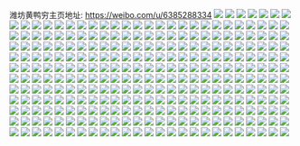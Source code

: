 潍坊黄鸭穷主页地址: https://weibo.com/u/6385288334 
![](https://wx4.sinaimg.cn/mw2000/006Y81bwly1h8vp8r0mc7j32c02c0qv5.jpg) 
![](https://wx4.sinaimg.cn/mw2000/006Y81bwly1h8vp8rrffuj32c02c0qv6.jpg) 
![](https://wx4.sinaimg.cn/mw2000/006Y81bwly1h8vp8qjip2j30v90jzmzm.jpg) 
![](https://wx4.sinaimg.cn/mw2000/006Y81bwly1h8vp8s9ueej30uw157ai1.jpg) 
![](https://wx4.sinaimg.cn/mw2000/006Y81bwly1h8u2p7jfrxj32c02inhdu.jpg) 
![](https://wx4.sinaimg.cn/mw2000/006Y81bwly1h8u2p8djskj30v91voaq6.jpg) 
![](https://wx4.sinaimg.cn/mw2000/006Y81bwly1h8pm0bmq3dj31o01o04qq.jpg) 
![](https://wx4.sinaimg.cn/mw2000/006Y81bwly1h8pm0drmokj31o01o04qq.jpg) 
![](https://wx4.sinaimg.cn/mw2000/006Y81bwly1h8pm0g5tzoj31o01o0b2b.jpg) 
![](https://wx4.sinaimg.cn/mw2000/006Y81bwly1h8pm0hsxa1j31o01o0u0x.jpg) 
![](https://wx4.sinaimg.cn/mw2000/006Y81bwly1h8pm09xyuyj31o01o07wi.jpg) 
![](https://wx4.sinaimg.cn/mw2000/006Y81bwly1h8pm0k1wj6j31o0280npe.jpg) 
![](https://wx4.sinaimg.cn/mw2000/006Y81bwly1h8pm0lv2k7j31j02ai7wi.jpg) 
![](https://wx4.sinaimg.cn/mw2000/006Y81bwly1h8pm0nguthj31j02ai4qq.jpg) 
![](https://wx4.sinaimg.cn/mw2000/006Y81bwly1h8pm0odowij32c02c0npd.jpg) 
![](https://wx4.sinaimg.cn/mw2000/006Y81bwly1h8plx24s7hj32c02c01ky.jpg) 
![](https://wx4.sinaimg.cn/mw2000/006Y81bwly1h8plxc5jdbj31o0280u0x.jpg) 
![](https://wx4.sinaimg.cn/mw2000/006Y81bwly1h8plx5n7jqj31r01r0qv5.jpg) 
![](https://wx4.sinaimg.cn/mw2000/006Y81bwly1h8plx6c4uaj32c02c0u0x.jpg) 
![](https://wx4.sinaimg.cn/mw2000/006Y81bwly1h8plx78zoej32c02c0b2a.jpg) 
![](https://wx4.sinaimg.cn/mw2000/006Y81bwly1h8plx88iboj32c03404qr.jpg) 
![](https://wx4.sinaimg.cn/mw2000/006Y81bwly1h8plxho4ktj31rl1rl1ky.jpg) 
![](https://wx4.sinaimg.cn/mw2000/006Y81bwly1h8plx4vkb8j32c03411kz.jpg) 
![](https://wx4.sinaimg.cn/mw2000/006Y81bwly1h8plxd2qonj33402c04qr.jpg) 
![](https://wx4.sinaimg.cn/mw2000/006Y81bwly1h8plxeq4usj30v91vox56.jpg) 
![](https://wx4.sinaimg.cn/mw2000/006Y81bwly1h8plxab23tj32801o07wi.jpg) 
![](https://wx4.sinaimg.cn/mw2000/006Y81bwly1h8plxfdlbij30un15o48g.jpg) 
![](https://wx4.sinaimg.cn/mw2000/006Y81bwly1h8pklvvemmj32dr36c4qq.jpg) 
![](https://wx4.sinaimg.cn/mw2000/006Y81bwly1h8pklxa9vaj32dr36cx6p.jpg) 
![](https://wx4.sinaimg.cn/mw2000/006Y81bwly1h8pklu683qj32dr36cx6p.jpg) 
![](https://wx4.sinaimg.cn/mw2000/006Y81bwly1h8pklywmg9j32dr36c1ky.jpg) 
![](https://wx4.sinaimg.cn/mw2000/006Y81bwly1h8pkm09gedj32dr36ce81.jpg) 
![](https://wx4.sinaimg.cn/mw2000/006Y81bwly1h8pkm27agaj32dr36ckjm.jpg) 
![](https://wx4.sinaimg.cn/mw2000/006Y81bwly1h8pkm40od6j32dr36cnpe.jpg) 
![](https://wx4.sinaimg.cn/mw2000/006Y81bwly1h8pkm5zrqhj32dr36cx6p.jpg) 
![](https://wx4.sinaimg.cn/mw2000/006Y81bwly1h8pkm7wqcdj32dr36chdt.jpg) 
![](https://wx4.sinaimg.cn/mw2000/006Y81bwly1h8pe9jk0mfj32c02c0kjm.jpg) 
![](https://wx4.sinaimg.cn/mw2000/006Y81bwly1h8pe9oztchj32c02c0b2a.jpg) 
![](https://wx4.sinaimg.cn/mw2000/006Y81bwly1h8pe9prrs5j32c027cb2a.jpg) 
![](https://wx4.sinaimg.cn/mw2000/006Y81bwly1h8pe9qfch9j32c02c0hdu.jpg) 
![](https://wx4.sinaimg.cn/mw2000/006Y81bwly1h8pe9lvc20j32c02c0x6q.jpg) 
![](https://wx4.sinaimg.cn/mw2000/006Y81bwly1h8pe9mtx4mj32c02c07wi.jpg) 
![](https://wx4.sinaimg.cn/mw2000/006Y81bwly1h8pe9rctv5j32c02c0u0y.jpg) 
![](https://wx4.sinaimg.cn/mw2000/006Y81bwly1h8pe9s38woj32c02c04qq.jpg) 
![](https://wx4.sinaimg.cn/mw2000/006Y81bwly1h8pe9syzgqj32c02c07wi.jpg) 
![](https://wx4.sinaimg.cn/mw2000/006Y81bwly1h8duo4w34oj32c02c0npd.jpg) 
![](https://wx4.sinaimg.cn/mw2000/006Y81bwly1h8duo3z6h2j32c021i1ky.jpg) 
![](https://wx4.sinaimg.cn/mw2000/006Y81bwly1h8duo609ijj32c02c0kjl.jpg) 
![](https://wx4.sinaimg.cn/mw2000/006Y81bwly1h8duo6zuevj32c02c0kjm.jpg) 
![](https://wx4.sinaimg.cn/mw2000/006Y81bwly1h8duo7pe0vj32c02c0npd.jpg) 
![](https://wx4.sinaimg.cn/mw2000/006Y81bwly1h8duo8xtngj32c03407wi.jpg) 
![](https://wx4.sinaimg.cn/mw2000/006Y81bwly1h8abzbjw8uj32c02c0npd.jpg) 
![](https://wx4.sinaimg.cn/mw2000/006Y81bwly1h8abzc5bppj32c02c0hdu.jpg) 
![](https://wx4.sinaimg.cn/mw2000/006Y81bwly1h872f0bb0tj30u0140dpo.jpg) 
![](https://wx4.sinaimg.cn/mw2000/006Y81bwly1h872ezs9bgj30u0140dnm.jpg) 
![](https://wx4.sinaimg.cn/mw2000/006Y81bwly1h82lksh15mj31901o0b29.jpg) 
![](https://wx4.sinaimg.cn/mw2000/006Y81bwly1h82lkppp6pj32c02c0u0y.jpg) 
![](https://wx4.sinaimg.cn/mw2000/006Y81bwly1h82lkxzhy5j31o12e7npd.jpg) 
![](https://wx4.sinaimg.cn/mw2000/006Y81bwly1h82lkzk2y4j32c02c0x6p.jpg) 
![](https://wx4.sinaimg.cn/mw2000/006Y81bwly1h82ll1896pj32c02c0u0x.jpg) 
![](https://wx4.sinaimg.cn/mw2000/006Y81bwly1h82llhlzj3j32c0340e82.jpg) 
![](https://wx4.sinaimg.cn/mw2000/006Y81bwly1h7xslgolopj32c02c0kjm.jpg) 
![](https://wx4.sinaimg.cn/mw2000/006Y81bwly1h7xslkuzfjj32c02c0qv6.jpg) 
![](https://wx4.sinaimg.cn/mw2000/006Y81bwly1h7xsljv11rj32c02c0qv6.jpg) 
![](https://wx4.sinaimg.cn/mw2000/006Y81bwly1h7xsliyahwj32c02c07wi.jpg) 
![](https://wx4.sinaimg.cn/mw2000/006Y81bwly1h7xsllgiifj32c02c04qp.jpg) 
![](https://wx4.sinaimg.cn/mw2000/006Y81bwly1h7xsli55vuj32c02c04qr.jpg) 
![](https://wx4.sinaimg.cn/mw2000/006Y81bwly1h7xslmm1xrj32c02c0hdv.jpg) 
![](https://wx4.sinaimg.cn/mw2000/006Y81bwly1h7xslftvpaj30u00u015b.jpg) 
![](https://wx4.sinaimg.cn/mw2000/006Y81bwly1h7xsln9vm6j32c0340hdt.jpg) 
![](https://wx4.sinaimg.cn/mw2000/006Y81bwly1h7gs5b0sf9j32c02c0e83.jpg) 
![](https://wx4.sinaimg.cn/mw2000/006Y81bwly1h7gs5d3mn2j332i32ie82.jpg) 
![](https://wx4.sinaimg.cn/mw2000/006Y81bwly1h7gs5dz0ecj32c02c0e81.jpg) 
![](https://wx4.sinaimg.cn/mw2000/006Y81bwly1h7gs5j41hwj32c034fx2x.jpg) 
![](https://wx4.sinaimg.cn/mw2000/006Y81bwly1h7gs567mgzj32c02c0u0x.jpg) 
![](https://wx4.sinaimg.cn/mw2000/006Y81bwly1h7gs5jlem5j30u01p5q68.jpg) 
![](https://wx4.sinaimg.cn/mw2000/006Y81bwly1h7gs5by870j30qk0x5abd.jpg) 
![](https://wx4.sinaimg.cn/mw2000/006Y81bwly1h7gs5jwfs4j30u01t0tco.jpg) 
![](https://wx4.sinaimg.cn/mw2000/006Y81bwly1h7gs5m1b11j31n32ud1kx.jpg) 
![](https://wx4.sinaimg.cn/mw2000/006Y81bwly1h7ez40opynj31n7280x6p.jpg) 
![](https://wx4.sinaimg.cn/mw2000/006Y81bwly1h7ez46ks1fj31o028gdk5.jpg) 
![](https://wx4.sinaimg.cn/mw2000/006Y81bwly1h7ez4cew0bj31mv280npd.jpg) 
![](https://wx4.sinaimg.cn/mw2000/006Y81bwly1h7ez4hveh3j31o0280u0x.jpg) 
![](https://wx4.sinaimg.cn/mw2000/006Y81bwly1h7ez4nb1rrj31o0280agb.jpg) 
![](https://wx4.sinaimg.cn/mw2000/006Y81bwly1h7ez4skb0sj31o0260af4.jpg) 
![](https://wx4.sinaimg.cn/mw2000/006Y81bwly1h7aaixj93nj31o01o0qa9.jpg) 
![](https://wx4.sinaimg.cn/mw2000/006Y81bwly1h7aaizly9oj32c02c04qr.jpg) 
![](https://wx4.sinaimg.cn/mw2000/006Y81bwly1h7aaj12rh8j32c02c0npe.jpg) 
![](https://wx4.sinaimg.cn/mw2000/006Y81bwly1h7aaj2jv86j32c02c0kjm.jpg) 
![](https://wx4.sinaimg.cn/mw2000/006Y81bwly1h7aaitxqu6j33402c0kjm.jpg) 
![](https://wx4.sinaimg.cn/mw2000/006Y81bwly1h7aaj4njjzj33402c0u0y.jpg) 
![](https://wx4.sinaimg.cn/mw2000/006Y81bwly1h70cqa6ddhj32c02c0dne.jpg) 
![](https://wx4.sinaimg.cn/mw2000/006Y81bwly1h6x3zxibajj30u00u0t9b.jpg) 
![](https://wx4.sinaimg.cn/mw2000/006Y81bwly1h6u7ziaxruj30u00u0n4c.jpg) 
![](https://wx4.sinaimg.cn/mw2000/006Y81bwly1h6u7zez86sj30u0140jza.jpg) 
![](https://wx4.sinaimg.cn/mw2000/006Y81bwly1h6u7zl693oj30u00u0n19.jpg) 
![](https://wx4.sinaimg.cn/mw2000/006Y81bwly1h6u7zmkb2tj30u0140tcm.jpg) 
![](https://wx4.sinaimg.cn/mw2000/006Y81bwly1h6u7znjhm9j30u00u0gmy.jpg) 
![](https://wx4.sinaimg.cn/mw2000/006Y81bwly1h6u7zlvagij30u014010f.jpg) 
![](https://wx4.sinaimg.cn/mw2000/006Y81bwly1h6u7zhd8kuj30u0140gqs.jpg) 
![](https://wx4.sinaimg.cn/mw2000/006Y81bwly1h6u7zn41p0j30u00u0teb.jpg) 
![](https://wx4.sinaimg.cn/mw2000/006Y81bwly1h6u7zglx29j30u00u0wk9.jpg) 
![](https://wx4.sinaimg.cn/mw2000/006Y81bwly1h6q3vu32qhj32c0340u0y.jpg) 
![](https://wx4.sinaimg.cn/mw2000/006Y81bwly1h6ilcbg5raj30u00u0myq.jpg) 
![](https://wx4.sinaimg.cn/mw2000/006Y81bwly1h6ilcbtrd8j30u00u00z1.jpg) 
![](https://wx4.sinaimg.cn/mw2000/006Y81bwly1h6ilcc5v45j30v10u075r.jpg) 
![](https://wx4.sinaimg.cn/mw2000/006Y81bwly1h6ilcdcs5ij30u0178tkt.jpg) 
![](https://wx4.sinaimg.cn/mw2000/006Y81bwly1h6ilccp5ebj31400u0n39.jpg) 
![](https://wx4.sinaimg.cn/mw2000/006Y81bwly1h6ilcdwknrj30u019djxt.jpg) 
![](https://wx4.sinaimg.cn/mw2000/006Y81bwly1h6ilcebj4uj30u00u0jzl.jpg) 
![](https://wx4.sinaimg.cn/mw2000/006Y81bwly1h6ilcf5afej30u00u0wgv.jpg) 
![](https://wx4.sinaimg.cn/mw2000/006Y81bwly1h6ilcap3waj30u00u075b.jpg) 
![](https://wx4.sinaimg.cn/mw2000/006Y81bwgy1h65wdka2unj30v90kugsm.jpg) 
![](https://wx4.sinaimg.cn/mw2000/006Y81bwgy1h65wdo7xlgj32801o0qv5.jpg) 
![](https://wx4.sinaimg.cn/mw2000/006Y81bwgy1h65wdjarrxj32801o0e82.jpg) 
![](https://wx4.sinaimg.cn/mw2000/006Y81bwgy1h65wdp58fmj30v90kudgc.jpg) 
![](https://wx4.sinaimg.cn/mw2000/006Y81bwly1h5w3kvtmudj32c0340e81.jpg) 
![](https://wx4.sinaimg.cn/mw2000/006Y81bwly1h5tiavbdfej32c0340b2a.jpg) 
![](https://wx4.sinaimg.cn/mw2000/006Y81bwly1h5sjz2g7hnj32c02c0qv5.jpg) 
![](https://wx4.sinaimg.cn/mw2000/006Y81bwly1h5sjyz3xqsj32au2aunpd.jpg) 
![](https://wx4.sinaimg.cn/mw2000/006Y81bwly1h5sjz3d0esj311y0pbjv9.jpg) 
![](https://wx4.sinaimg.cn/mw2000/006Y81bwly1h5sjz55vdpj311y0pbjxi.jpg) 
![](https://wx4.sinaimg.cn/mw2000/006Y81bwly1h5sjzz3y4pj315o1awtwo.jpg) 
![](https://wx4.sinaimg.cn/mw2000/006Y81bwly1h5sk0ee1s2j30xc2p97wh.jpg) 
![](https://wx4.sinaimg.cn/mw2000/006Y81bwly1h5sk0ma128j32c02c07wi.jpg) 
![](https://wx4.sinaimg.cn/mw2000/006Y81bwly1h5sk0sx495j32c0357b2a.jpg) 
![](https://wx4.sinaimg.cn/mw2000/006Y81bwly1h5sk0vpkidj311y0pbwoi.jpg) 
![](https://wx4.sinaimg.cn/mw2000/006Y81bwly1h5hqrrhjpmj32c02c0npe.jpg) 
![](https://wx4.sinaimg.cn/mw2000/006Y81bwly1h5hqrtp4u6j32c02c07wh.jpg) 
![](https://wx4.sinaimg.cn/mw2000/006Y81bwly1h5hqrwtpfvj32c0340npd.jpg) 
![](https://wx4.sinaimg.cn/mw2000/006Y81bwly1h5hqs0kinlj32c03401ky.jpg) 
![](https://wx4.sinaimg.cn/mw2000/006Y81bwly1h5ff9sy3cij32c02c07wi.jpg) 
![](https://wx4.sinaimg.cn/mw2000/006Y81bwly1h5ffa00ho6j32c02c0u0x.jpg) 
![](https://wx4.sinaimg.cn/mw2000/006Y81bwly1h5ffa3i5xdj32c02c0npd.jpg) 
![](https://wx4.sinaimg.cn/mw2000/006Y81bwly1h5ffa49z4nj30sx0sx0zn.jpg) 
![](https://wx4.sinaimg.cn/mw2000/006Y81bwly1h5a02hb8gcj32c0340e82.jpg) 
![](https://wx4.sinaimg.cn/mw2000/006Y81bwly1h5a02ikzedj32c02c04qp.jpg) 
![](https://wx4.sinaimg.cn/mw2000/006Y81bwly1h5a02jl6ocj32c0340u0x.jpg) 
![](https://wx4.sinaimg.cn/mw2000/006Y81bwly1h5a02l9f2bj32c02c07wi.jpg) 
![](https://wx4.sinaimg.cn/mw2000/006Y81bwly1h5a02meeu3j32c02c0kjl.jpg) 
![](https://wx4.sinaimg.cn/mw2000/006Y81bwly1h5a02nv9agj33402c0npd.jpg) 
![](https://wx4.sinaimg.cn/mw2000/006Y81bwly1h575uj71psj30u00u0gtl.jpg) 
![](https://wx4.sinaimg.cn/mw2000/006Y81bwly1h575ujf20kj30u00u0goz.jpg) 
![](https://wx4.sinaimg.cn/mw2000/006Y81bwly1h575ujs116j30u01407as.jpg) 
![](https://wx4.sinaimg.cn/mw2000/006Y81bwly1h575uikw5sj31400u0dnu.jpg) 
![](https://wx4.sinaimg.cn/mw2000/006Y81bwly1h575uk2t9zj30u00u0who.jpg) 
![](https://wx4.sinaimg.cn/mw2000/006Y81bwly1h575uitwffj30u00u078t.jpg) 
![](https://wx4.sinaimg.cn/mw2000/006Y81bwly1h559jmx20bj32c02c0e82.jpg) 
![](https://wx4.sinaimg.cn/mw2000/006Y81bwly1h559joa487j32c02c04qq.jpg) 
![](https://wx4.sinaimg.cn/mw2000/006Y81bwly1h559jpeyd6j32c02c0npd.jpg) 
![](https://wx4.sinaimg.cn/mw2000/006Y81bwly1h559jra5maj32c02c01kx.jpg) 
![](https://wx4.sinaimg.cn/mw2000/006Y81bwly1h559jrt5c4j30sw13mtds.jpg) 
![](https://wx4.sinaimg.cn/mw2000/006Y81bwly1h559ju0pf0j32c02c0e82.jpg) 
![](https://wx4.sinaimg.cn/mw2000/006Y81bwly1h559jvxnc4j32c02c0x6p.jpg) 
![](https://wx4.sinaimg.cn/mw2000/006Y81bwly1h53sa5r8zwj317n0urdpf.jpg) 
![](https://wx4.sinaimg.cn/mw2000/006Y81bwly1h53s98u8mqj32c02c0kjl.jpg) 
![](https://wx4.sinaimg.cn/mw2000/006Y81bwly1h53s97twkhj32c02c0hdt.jpg) 
![](https://wx4.sinaimg.cn/mw2000/006Y81bwly1h53s9c2e13j32c02c0u0x.jpg) 
![](https://wx4.sinaimg.cn/mw2000/006Y81bwly1h53s9dvgitj30u00u0gxc.jpg) 
![](https://wx4.sinaimg.cn/mw2000/006Y81bwly1h53s9fdgxfj32c02c01ky.jpg) 
![](https://wx4.sinaimg.cn/mw2000/006Y81bwly1h53s96dknsj32c02c01ky.jpg) 
![](https://wx4.sinaimg.cn/mw2000/006Y81bwly1h53sa4q415j32c12c1kjl.jpg) 
![](https://wx4.sinaimg.cn/mw2000/006Y81bwly1h53tk01u7aj32c02c01kx.jpg) 
![](https://wx4.sinaimg.cn/mw2000/006Y81bwly1h52lt10k7xj32c02c0kjl.jpg) 
![](https://wx4.sinaimg.cn/mw2000/006Y81bwly1h52lt2x8cdj32c02c0npe.jpg) 
![](https://wx4.sinaimg.cn/mw2000/006Y81bwly1h52lt54emyj32c02c01ky.jpg) 
![](https://wx4.sinaimg.cn/mw2000/006Y81bwly1h52lt9il4zj32a23401kz.jpg) 
![](https://wx4.sinaimg.cn/mw2000/006Y81bwly1h52ltcts9zj32c0340hdv.jpg) 
![](https://wx4.sinaimg.cn/mw2000/006Y81bwly1h52lte9o8vj32c0340kjm.jpg) 
![](https://wx4.sinaimg.cn/mw2000/006Y81bwly1h52lthkiixj33402c07wj.jpg) 
![](https://wx4.sinaimg.cn/mw2000/006Y81bwly1h52ltxi24ij30u00u0woa.jpg) 
![](https://wx4.sinaimg.cn/mw2000/006Y81bwly1h52ltzopknj32c0340kjl.jpg) 
![](https://wx4.sinaimg.cn/mw2000/006Y81bwly1h52m7vgdahj30v91vok3x.jpg) 
![](https://wx4.sinaimg.cn/mw2000/006Y81bwly1h4xym8lmk9j32c02c04qp.jpg) 
![](https://wx4.sinaimg.cn/mw2000/006Y81bwly1h4v4h4ioakj31o01o0npd.jpg) 
![](https://wx4.sinaimg.cn/mw2000/006Y81bwly1h4v4h99k3uj31o01o0qv6.jpg) 
![](https://wx4.sinaimg.cn/mw2000/006Y81bwly1h4v4hdc7f3j32c02c01kz.jpg) 
![](https://wx4.sinaimg.cn/mw2000/006Y81bwly1h4v4h10wgxj31dg1nq1kx.jpg) 
![](https://wx4.sinaimg.cn/mw2000/006Y81bwly1h4v4her1guj32c02c0u0x.jpg) 
![](https://wx4.sinaimg.cn/mw2000/006Y81bwly1h4v4hg79yij32c02c0npe.jpg) 
![](https://wx4.sinaimg.cn/mw2000/006Y81bwly1h4tg1fhabnj30u01427bm.jpg) 
![](https://wx4.sinaimg.cn/mw2000/006Y81bwly1h4tg1hh8v7j30u0151tiz.jpg) 
![](https://wx4.sinaimg.cn/mw2000/006Y81bwly1h4tg1ilzo7j30u00u0dkp.jpg) 
![](https://wx4.sinaimg.cn/mw2000/006Y81bwly1h4tg1kb80rj30u0140n22.jpg) 
![](https://wx4.sinaimg.cn/mw2000/006Y81bwly1h4tg1l5k6aj30u0140n2m.jpg) 
![](https://wx4.sinaimg.cn/mw2000/006Y81bwly1h4tg1m5tqnj30u0140wil.jpg) 
![](https://wx4.sinaimg.cn/mw2000/006Y81bwly1h4r0treo5ej33402c0hdv.jpg) 
![](https://wx4.sinaimg.cn/mw2000/006Y81bwly1h4r0tnzyxqj315o2bcu0x.jpg) 
![](https://wx4.sinaimg.cn/mw2000/006Y81bwly1h4r0ttez0fj32c02c0kjm.jpg) 
![](https://wx4.sinaimg.cn/mw2000/006Y81bwly1h4pw033b7tj332m32mb2c.jpg) 
![](https://wx4.sinaimg.cn/mw2000/006Y81bwgy1h4nurwstb9j31o01o0x6p.jpg) 
![](https://wx4.sinaimg.cn/mw2000/006Y81bwgy1h4nurzkj3vj31sc1sckjl.jpg) 
![](https://wx4.sinaimg.cn/mw2000/006Y81bwgy1h4nus12gffj32c02c0npd.jpg) 
![](https://wx4.sinaimg.cn/mw2000/006Y81bwgy1h4nus3kbasj31o01o04qp.jpg) 
![](https://wx4.sinaimg.cn/mw2000/006Y81bwgy1h4nusb8ccuj32c0340hdu.jpg) 
![](https://wx4.sinaimg.cn/mw2000/006Y81bwgy1h4nus7acuoj32c0340kjm.jpg) 
![](https://wx4.sinaimg.cn/mw2000/006Y81bwgy1h4nus91cgvj32c02c0b29.jpg) 
![](https://wx4.sinaimg.cn/mw2000/006Y81bwgy1h4nurq4v01j32c0340b2a.jpg) 
![](https://wx4.sinaimg.cn/mw2000/006Y81bwgy1h4nusd9frjj32c0340npd.jpg) 
![](https://wx4.sinaimg.cn/mw2000/006Y81bwgy1h4h27g50qoj31o01o0u0x.jpg) 
![](https://wx4.sinaimg.cn/mw2000/006Y81bwgy1h4h27hhzrwj32c02c0npd.jpg) 
![](https://wx4.sinaimg.cn/mw2000/006Y81bwgy1h4h27lp07lj32c0341hdv.jpg) 
![](https://wx4.sinaimg.cn/mw2000/006Y81bwgy1h4h27q9r4ij315o1vsb29.jpg) 
![](https://wx4.sinaimg.cn/mw2000/006Y81bwgy1h4h27rqh05j32c0340e81.jpg) 
![](https://wx4.sinaimg.cn/mw2000/006Y81bwgy1h4h27tlt3oj32c02c0qv6.jpg) 
![](https://wx4.sinaimg.cn/mw2000/006Y81bwly1h4cpl29niwj3340340b2c.jpg) 
![](https://wx4.sinaimg.cn/mw2000/006Y81bwly1h392lr71sij32m52m5x6p.jpg) 
![](https://wx4.sinaimg.cn/mw2000/006Y81bwly1h392mf953uj32c0340npd.jpg) 
![](https://wx4.sinaimg.cn/mw2000/006Y81bwly1h392mj7g53j32c0340qv6.jpg) 
![](https://wx4.sinaimg.cn/mw2000/006Y81bwly1h37weuw1psj31o01o0e81.jpg) 
![](https://wx4.sinaimg.cn/mw2000/006Y81bwly1h37weqveypj31o01o0hdt.jpg) 
![](https://wx4.sinaimg.cn/mw2000/006Y81bwly1h3585afprkj31o01o01kx.jpg) 
![](https://wx4.sinaimg.cn/mw2000/006Y81bwly1h2xqqhoqp8j33402c0hdt.jpg) 
![](https://wx4.sinaimg.cn/mw2000/006Y81bwly1h2xqqgrzm4j32c02c0qv5.jpg) 
![](https://wx4.sinaimg.cn/mw2000/006Y81bwly1h2xqqk64hrj33402c04qq.jpg) 
![](https://wx4.sinaimg.cn/mw2000/006Y81bwly1h2xqqiprrdj33402c0npd.jpg) 
![](https://wx4.sinaimg.cn/mw2000/006Y81bwly1h2xqqf0htmj33402c0npe.jpg) 
![](https://wx4.sinaimg.cn/mw2000/006Y81bwly1h2xqqmoosrj32c02c0kjl.jpg) 
![](https://wx4.sinaimg.cn/mw2000/006Y81bwly1h2xqqkxwicj32c02c0hdt.jpg) 
![](https://wx4.sinaimg.cn/mw2000/006Y81bwly1h2xqquzyqhj31sc1scb29.jpg) 
![](https://wx4.sinaimg.cn/mw2000/006Y81bwly1h2xqqdnl4qj32c02c0b2a.jpg) 
![](https://wx4.sinaimg.cn/mw2000/006Y81bwly1h2vywrkpe4j32c02c07wi.jpg) 
![](https://wx4.sinaimg.cn/mw2000/006Y81bwly1h2m5mlogucj30sx0sutk1.jpg) 
![](https://wx4.sinaimg.cn/mw2000/006Y81bwly1h2kkq80vdtj30u00u0dly.jpg) 
![](https://wx4.sinaimg.cn/mw2000/006Y81bwly1h2kkqbd02mj32c02c0kjl.jpg) 
![](https://wx4.sinaimg.cn/mw2000/006Y81bwly1h2kkqdx819j31o01o0e41.jpg) 
![](https://wx4.sinaimg.cn/mw2000/006Y81bwly1h2kkq7g8ixj31o01o0e81.jpg) 
![](https://wx4.sinaimg.cn/mw2000/006Y81bwly1h2irghru1xj30xc2s0kjl.jpg) 
![](https://wx4.sinaimg.cn/mw2000/006Y81bwly1h2irg0ppj3j32c02c0hdu.jpg) 
![](https://wx4.sinaimg.cn/mw2000/006Y81bwly1h2irfje7jsj32c02c0x6p.jpg) 
![](https://wx4.sinaimg.cn/mw2000/006Y81bwly1h2irgpop48j32c02c0khm.jpg) 
![](https://wx4.sinaimg.cn/mw2000/006Y81bwly1h2irgy8mz1j33402c0e81.jpg) 
![](https://wx4.sinaimg.cn/mw2000/006Y81bwly1h2irhb0ykmj31o01o0nni.jpg) 
![](https://wx4.sinaimg.cn/mw2000/006Y81bwly1h2acjue5gxj32c02c0u0x.jpg) 
![](https://wx4.sinaimg.cn/mw2000/006Y81bwly1h2acjvbbsbj32c02c0qv5.jpg) 
![](https://wx4.sinaimg.cn/mw2000/006Y81bwly1h2acjy7ux8j32c0340npe.jpg) 
![](https://wx4.sinaimg.cn/mw2000/006Y81bwly1h29fien9qrj32c02c0qv5.jpg) 
![](https://wx4.sinaimg.cn/mw2000/006Y81bwly1h29fih4reuj33402c01kz.jpg) 
![](https://wx4.sinaimg.cn/mw2000/006Y81bwly1h29fj2c2pvj32c02c0qv5.jpg) 
![](https://wx4.sinaimg.cn/mw2000/006Y81bwly1h28stf6gmkj32c0357x6q.jpg) 
![](https://wx4.sinaimg.cn/mw2000/006Y81bwly1h2729zew7gj32c02c0qv6.jpg) 
![](https://wx4.sinaimg.cn/mw2000/006Y81bwly1h272a1tfz8j32b12b1kjn.jpg) 
![](https://wx4.sinaimg.cn/mw2000/006Y81bwly1h272a0qk8aj32c0340u0z.jpg) 
![](https://wx4.sinaimg.cn/mw2000/006Y81bwly1h2729xq0a6j32c0340b2a.jpg) 
![](https://wx4.sinaimg.cn/mw2000/006Y81bwly1h2729yfmr8j32c02d3npd.jpg) 
![](https://wx4.sinaimg.cn/mw2000/006Y81bwly1h272a26fy2j30sx0sxjwr.jpg) 
![](https://wx4.sinaimg.cn/mw2000/006Y81bwly1h272a2ouzyj30v21alk6l.jpg) 
![](https://wx4.sinaimg.cn/mw2000/006Y81bwly1h272a3u4cmj32c02c0e82.jpg) 
![](https://wx4.sinaimg.cn/mw2000/006Y81bwly1h272a32ozaj30uy1afk6j.jpg) 
![](https://wx4.sinaimg.cn/mw2000/006Y81bwly1h25feanj6oj30va1awqll.jpg) 
![](https://wx4.sinaimg.cn/mw2000/006Y81bwly1h25febujmij32c02c1qv5.jpg) 
![](https://wx4.sinaimg.cn/mw2000/006Y81bwly1h25feckw2mj32bd340b2a.jpg) 
![](https://wx4.sinaimg.cn/mw2000/006Y81bwly1h249h2irptj32c02c0kjl.jpg) 
![](https://wx4.sinaimg.cn/mw2000/006Y81bwly1h249h3m9qyj32c02c1qv5.jpg) 
![](https://wx4.sinaimg.cn/mw2000/006Y81bwly1h249h4ekm0j32c02c0x6p.jpg) 
![](https://wx4.sinaimg.cn/mw2000/006Y81bwly1h232k1tnpzj32c02c01kz.jpg) 
![](https://wx4.sinaimg.cn/mw2000/006Y81bwly1h232k0s0a4j32c02c0kjm.jpg) 
![](https://wx4.sinaimg.cn/mw2000/006Y81bwly1h232ke604lj30tp0zpjya.jpg) 
![](https://wx4.sinaimg.cn/mw2000/006Y81bwly1h232kdv9g8j30v40v47gk.jpg) 
![](https://wx4.sinaimg.cn/mw2000/006Y81bwly1h232k2ul9oj32c02c0hdt.jpg) 
![](https://wx4.sinaimg.cn/mw2000/006Y81bwly1h232k2ddp6j30v91awgzf.jpg) 
![](https://wx4.sinaimg.cn/mw2000/006Y81bwly1h20w6m4ep7j32c02c0e81.jpg) 
![](https://wx4.sinaimg.cn/mw2000/006Y81bwly1h20w6mjamkj30q10ks0t7.jpg) 
![](https://wx4.sinaimg.cn/mw2000/006Y81bwly1h20w6l7qkpj30v91vo7wh.jpg) 
![](https://wx4.sinaimg.cn/mw2000/006Y81bwly1h20w6mqmbwj30xc1uodrn.jpg) 
![](https://wx4.sinaimg.cn/mw2000/006Y81bwly1h1zyhamawtj32c02c0qv5.jpg) 
![](https://wx4.sinaimg.cn/mw2000/006Y81bwly1h1zyh5mhqnj32c02c0b29.jpg) 
![](https://wx4.sinaimg.cn/mw2000/006Y81bwly1h1zyhq5pb9j32c02c0e82.jpg) 
![](https://wx4.sinaimg.cn/mw2000/006Y81bwly1h1zyi0t9pbj32c02c07wi.jpg) 
![](https://wx4.sinaimg.cn/mw2000/006Y81bwly1h1zyi7vhzsj32c02c0npd.jpg) 
![](https://wx4.sinaimg.cn/mw2000/006Y81bwly1h1zyi9xu33j30v90dxjus.jpg) 
![](https://wx4.sinaimg.cn/mw2000/006Y81bwgy1h1z2oflzd1j32c02c0b2a.jpg) 
![](https://wx4.sinaimg.cn/mw2000/006Y81bwly1h1ytthv688j32c02c01ky.jpg) 
![](https://wx4.sinaimg.cn/mw2000/006Y81bwly1h1yttl8ex6j32c02c0b2a.jpg) 
![](https://wx4.sinaimg.cn/mw2000/006Y81bwly1h1yttnefdqj32c02c04qq.jpg) 
![](https://wx4.sinaimg.cn/mw2000/006Y81bwly1h1yttp6c74j32c02c0npd.jpg) 
![](https://wx4.sinaimg.cn/mw2000/006Y81bwly1h1yttfjqj2j32c02c04qq.jpg) 
![](https://wx4.sinaimg.cn/mw2000/006Y81bwly1h1yttzs6bej32c02c07wi.jpg) 
![](https://wx4.sinaimg.cn/mw2000/006Y81bwly1h1xyrnqujoj30v90ulmzq.jpg) 
![](https://wx4.sinaimg.cn/mw2000/006Y81bwly1h1xhzjeqdaj32c0340e82.jpg) 
![](https://wx4.sinaimg.cn/mw2000/006Y81bwly1h1xhzly0ltj32c0340e83.jpg) 
![](https://wx4.sinaimg.cn/mw2000/006Y81bwly1h1xhzo3f4xj32c02c04qq.jpg) 
